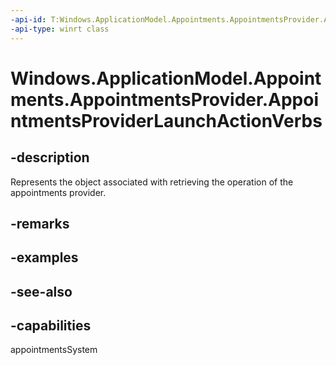 ```yaml
---
-api-id: T:Windows.ApplicationModel.Appointments.AppointmentsProvider.AppointmentsProviderLaunchActionVerbs
-api-type: winrt class
---
```


<!-- Class syntax.
public class AppointmentsProviderLaunchActionVerbs 
-->

# Windows.ApplicationModel.Appointments.AppointmentsProvider.AppointmentsProviderLaunchActionVerbs

## -description
Represents the object associated with retrieving the operation of the appointments provider.

## -remarks

## -examples

## -see-also

## -capabilities
appointmentsSystem
